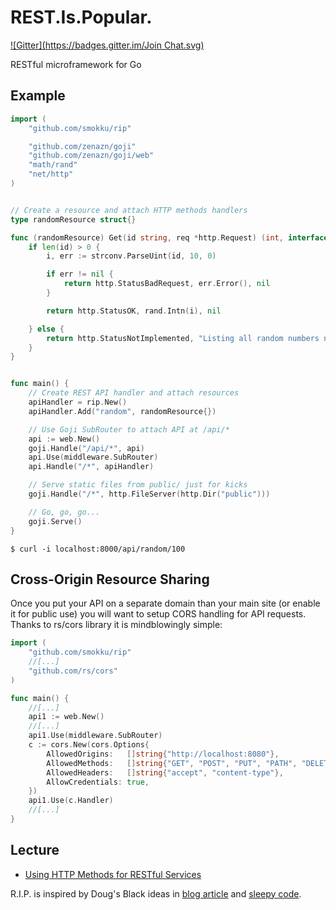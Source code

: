 REST.Is.Popular.
================
[![Gitter](https://badges.gitter.im/Join Chat.svg)](https://gitter.im/smokku/rip?utm_source=badge&utm_medium=badge&utm_campaign=pr-badge&utm_content=badge)

RESTful microframework for Go

## Example
```go
import (
	"github.com/smokku/rip"

	"github.com/zenazn/goji"
	"github.com/zenazn/goji/web"
	"math/rand"
	"net/http"
)


// Create a resource and attach HTTP methods handlers
type randomResource struct{}

func (randomResource) Get(id string, req *http.Request) (int, interface{}, http.Header) {
	if len(id) > 0 {
		i, err := strconv.ParseUint(id, 10, 0)

		if err != nil {
			return http.StatusBadRequest, err.Error(), nil
		}

		return http.StatusOK, rand.Intn(i), nil

	} else {
		return http.StatusNotImplemented, "Listing all random numbers not implemented", nil
	}
}


func main() {
	// Create REST API handler and attach resources
	apiHandler = rip.New()
	apiHandler.Add("random", randomResource{})

	// Use Goji SubRouter to attach API at /api/*
	api := web.New()
	goji.Handle("/api/*", api)
	api.Use(middleware.SubRouter)
	api.Handle("/*", apiHandler)

	// Serve static files from public/ just for kicks
	goji.Handle("/*", http.FileServer(http.Dir("public")))

	// Go, go, go...
	goji.Serve()
}
```

    $ curl -i localhost:8000/api/random/100

## Cross-Origin Resource Sharing

Once you put your API on a separate domain than your main site (or enable it for public use)
you will want to setup CORS handling for API requests. Thanks to rs/cors library it is
mindblowingly simple:

```go
import (
	"github.com/smokku/rip"
	//[...]
	"github.com/rs/cors"
)

func main() {
	//[...]
	api1 := web.New()
	//[...]
	api1.Use(middleware.SubRouter)
	c := cors.New(cors.Options{
		AllowedOrigins:   []string{"http://localhost:8080"},
		AllowedMethods:   []string{"GET", "POST", "PUT", "PATH", "DELETE"},
		AllowedHeaders:   []string{"accept", "content-type"},
		AllowCredentials: true,
	})
	api1.Use(c.Handler)
	//[...]
}
```

## Lecture

- [Using HTTP Methods for RESTful Services](http://www.restapitutorial.com/lessons/httpmethods.html)

R.I.P. is inspired by Doug's Black ideas in [blog article](http://dougblack.io/words/a-restful-micro-framework-in-go.html)
and [sleepy code](https://github.com/dougblack/sleepy).


